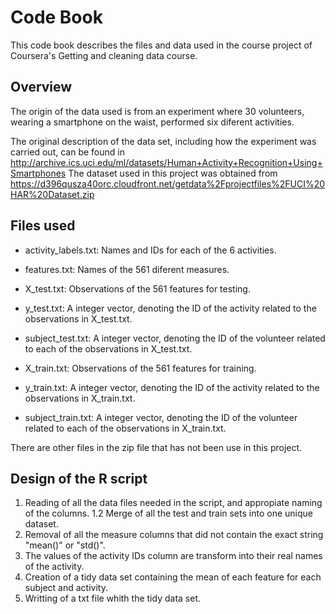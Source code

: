 # Code Book

This code book describes the files and data used in the course project of Coursera's Getting and cleaning data course.

## Overview

The origin of the data used is from an experiment where 30 volunteers, wearing a smartphone on the waist, performed six diferent activities.

The original description of the data set, including how the experiment was carried out, can be found in http://archive.ics.uci.edu/ml/datasets/Human+Activity+Recognition+Using+Smartphones
The dataset used in this project was obtained from https://d396qusza40orc.cloudfront.net/getdata%2Fprojectfiles%2FUCI%20HAR%20Dataset.zip

## Files used

* activity_labels.txt: Names and IDs for each of the 6 activities.

* features.txt: Names of the 561 diferent measures.

* X_test.txt: Observations of the 561 features for testing.

* y_test.txt: A integer vector, denoting the ID of the activity related to the observations in X_test.txt.

* subject_test.txt: A integer vector, denoting the ID of the volunteer related to each of the observations in X_test.txt.

* X_train.txt: Observations of the 561 features for training.

* y_train.txt: A integer vector, denoting the ID of the activity related to the observations in X_train.txt.

* subject_train.txt: A integer vector, denoting the ID of the volunteer related to each of the observations in X_train.txt.

There are other files in the zip file that has not been use in this project.

## Design of the R script

1. Reading of all the data files needed in the script, and appropiate naming of the columns.
  1.2 Merge of all the test and train sets into one unique dataset.
2. Removal of all the measure columns that did not contain the exact string "mean()" or "std()".
3. The values of the activity IDs column are transform into their real names of the activity.
4. Creation of a tidy data set containing the mean of each feature for each subject and activity.
5. Writting of a txt file whith the tidy data set.
